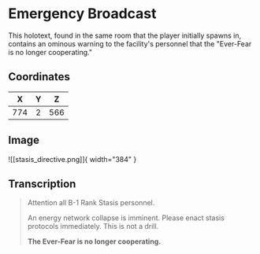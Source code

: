 # Emergency Broadcast

This holotext, found in the same room that the player initially spawns in, contains an ominous warning to the facility's personnel that the "Ever-Fear is no longer cooperating."

## Coordinates
| **X** | **Y** | **Z** |
| :---: | :---: | :---: |
|  774  |   2   |  566  |

## Image

![[stasis_directive.png]]{ width="384" }

## Transcription
> Attention all B-1 Rank Stasis personnel.
>
> An energy network collapse is imminent. Please enact stasis protocols immediately. This is not a drill.
>
> **The Ever-Fear is no longer cooperating.**
